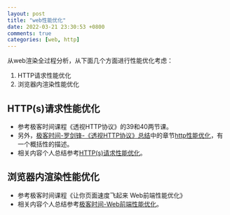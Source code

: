 ```yaml
---
layout: post
title: "web性能优化"
date: 2022-03-21 23:30:53 +0800
comments: true
categories: [web, http]
---
```



<!-- more -->


从web渲染全过程分析，从下面几个方面进行性能优化考虑：

1. HTTP请求性能优化
2. 浏览器内渲染性能优化

## HTTP(s)请求性能优化

* 参考极客时间课程《透视HTTP协议》的39和40两节课。
* 另外，[极客时间-罗剑锋-《透视HTTP协议》总结](/blog/2021/05/26/toushi-http-xieyi/)中的章节[http性能优化](/blog/2021/05/26/toushi-http-xieyi/#http性能优化)，有一个概括性的描述。
* 相关内容个人总结参考[HTTP(s)请求性能优化](/blog/2022/03/08/http-xingneng-youhua/)。

## 浏览器内渲染性能优化

* 参考极客时间课程《让你页面速度飞起来 Web前端性能优化》
* 相关内容个人总结参考[极客时间-Web前端性能优化](/blog/2022/01/04/web-qianduan-xingneng-youhua/)。